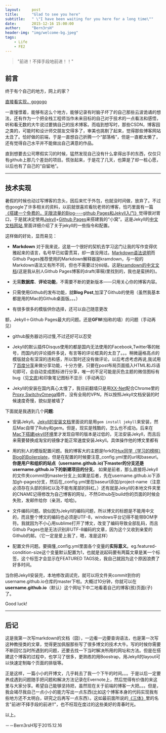 ```yaml
---
layout:     post
title:      "Glad to see you here"
subtitle:   " \"I have been waiting for you here for a long time\""
date:       2015-12-16 15:00:00
author:     "Bern3rsH"
header-img: "img/welcome-bg.jpeg"
tags:
    - Life 
    - FE2
---
```




> "前进！不择手段地前进！！"

## 前言

终于有个自己的地方，网上的家？

[直接看实现，gogogo](#build)

一直憧憬着，能够有这么个地方，能够记录有时脑子坏了的自己那些云波诡谲的想法，还有作为一个把全栈工程师当作未来目标的自己对于技术的一点看法和感悟，听和看无数的大牛说过要搞自己的技术博客。而临到想写时，那些CSDN，博客园之类的，可能时和设计师交朋友交得多了，审美也挑剔了起来，觉得那些博客网站太丑了。恰好做的前端，于是一直想自己折腾一个“部落格”，但是一直都太懒了，还有觉得自己水平并不能做出自己满意的作品。

直到想要去公司寒假实习的时候，猛然发现自己没有什么拿得出手的东西，仅仅只有github上那几个差劲的项目。慌张起来，于是花了几天，也算是了却一桩心愿，以后也有了自己的“自留地”。

<p id = "build"></p>

---

## 技术实现

暑假的时候也动过写博客的念头，因后来忙于外包，也就没时间做，放弃了。不过也google了许多相关的资料，以前就很喜欢看阮老师的博客，恰巧里面有一篇[《搭建一个免费的，无限流量的Blog----github Pages和Jekyll入门》](http://www.ruanyifeng.com/blog/2012/08/blogging_with_jekyll.html)觉得很对胃口，于是就决定使用[Jekyll](http://jekyllrb.com/)+[Github Pages](https://pages.github.com/)来搭建我的“小窝”。这是Jekyll的[中文文档网站](http://jekyllcn.com/),里面详细介绍了关于jekyll的一些指令和配置。

这样做的好处，显而易见：

* **Markdown** 对于我来说，这是一个很好的契机去学习这门让我的写作变得优雅起来的语言，名号早已如雷贯耳，却一直没用过。[Markdown语法说明](http://wowubuntu.com/markdown/)而Github Pages推荐使用的Markdown解释器是kramdown，与一般的Markdown语法又有所不同，但也不需要过分纠结。这是[kramdown的中文文档](https://github.com/flyaway1217/flyaway1217.github.com/blob/master/_drafts/Kramdown-Syntax.md)(这是我从别人Github Pages博客的draft(草稿)里找到的，我也是蛮拼的)。

* 无需**数据库**、**评论功能**，不需要不断的更新版本——只用关心你的博客内容。

* 只需使用Github的发布功能，就**Blog Post**,加深了Github的使用（虽然我基本都是用的Mac的Github桌面版。。。）

* 有很多很多的模版供你选择，还可以自己随意更改


额，Jekyll＋Github Pages最大的问题。还是**GFW**(俗称的墙）的问题（手动再见）

* github服务器访问过慢,不过还好可以忍受

* Jekyll的默认插件Disqus使用的都是国内无法使用的Facebook,Twitter等的帐号，而国内的评论插件多说，有言等的评论框真的太丑了。。。稍微逼格高点的模版就会有深深的违和感，所以暂时还没有做评论，以后考虑考虑再说,我试用了[百度分享](http://share.baidu.com/)来做分享功能，十分方便，只要在post布局页面插入HTML和JS语句即可，会自动变成图标进行分享，唯一的不足可能是灰色主题的微信图标有bug（见[文底](#bug))和印象笔记图标不显示（手动再见）

* Jekyll的安装在国内真心太慢了，我目前翻墙只是用[XX-Net](https://github.com/XX-net/XX-Net)配合Chrome里的[Proxy SwitchyOmega](https://chrome.google.com/webstore/detail/proxy-switchyomega/padekgcemlokbadohgkifijomclgjgif?utm_source=chrome-ntp-icon)插件，没有全局的VPN，所以按照Jekyll文档安装的时候速度奇慢，貌似是被墙了



下面就是我遇到几个**问题**:

* 安装Jekyll。[Jekyll的安装文档](http://jekyll.bootcss.com/docs/installation/)里面说的是用`gem install jekyll`来安装，然后Mac自带了Ruby和gem。但是，现实是残酷的，怎么也不成功。后来在[Mac下搭建jekyll环境](http://www.cnblogs.com/kaiye/archive/2013/04/24/3039345.html)里才发现自带的版本是过低的，无法安装Jekyll，而且后来需要替换成淘宝的镜像才能正常速度安装Jekyll。具体操作他的博文里都有

* 用的别人的模版配置问题。我的博客大的主题是fork的[Hux同学（学习的榜样）Blog的Boilerplate](https://github.com/Huxpro/huxblog-boilerplate)，但是在配置的时候要注意\_config.yml里的url和baseurl。**你是用户和组织的站点（username.github.io)下master的分支还是username.github.io下的新建项目的分支**。 如果是前者，那么直接将Jekyll的文件夹commit到master分支上;如果是后者，先在username.github.io下添加gh-pages分支，然后在\_config.yml里在baseurl添加/project-name（注意必须存在头部的斜杠以及不能有尾部的斜杠。）还有就是Jekyll的本地文件夹里的CNAME记得修改为自己博客的网址，不然Github在build你的页面的时候会失败，发邮件给你（亲测，哈哈)。

* 文件编码问题。貌似因为Jekyll的编码问题，所以博文的标题是不能用中文的，而且整个博文的编码也必须是UTF-8，windows平台记得不能带BOM字符。我就因为不小心用sublime打开了博文，改变了编码导致全部乱码，而且Github Pages也是无法识别非UTF-8编码的文章，因为这个又收到亲爱的Github的邮。（它一定是爱上我了，嗯，准是这样）

* 配置文件问题。要搞懂_config.yml里面各个变量的**实际意义**。eg.featured-condition-size这个变量默认配置为1，也就是说起码要有两篇文章是某一个标签，这个标签才会显示在FEATURED TAGS处，我自己就因为这个原因浪费了好多时间。



当你把Jekyll安装完，本地修改调试完，就可以将文件夹commit到你的username.github.io仓库的master下啦。大概过10分钟，你就可以在**username.github.io**（默认）这个网址下中二地看着自己的博客(孩)页面(子)了。

Good luck!

---

## 后记

这是我第一次写markdown的文档（囧），一边看一边要查询语法，也是第一次写这种教授类的文章，觉得更加佩服那些写了很多博文的技术大牛。写的时候你需要不断回忆当时所遇到的问题，还要去找一下当时解决所用的网址和方法。但是在搭建这个博客的过程中，也学习了很多，更熟练的用Boostrap，用Jekyll的layout可以快速定制每个页面的排版等。

正是这样，一篇小小的开博文，几乎耗去了我一个下午的时间。。。于是以后一定要养成遇到问题随手把问题和解决方法记录在Evernote上，然后觉得有价值的来这里与大家分享。希望自己能够坚持把，虽然现在关于前端的博客一大把。。。但是，我会竭尽我自己一点小小的能力写出一点东西(比如这个博客本身的代码实现我有些地方还不太明白，研究之后再写一点东西）。这如最前面所说的[《三体》](http://book.douban.com/subject/2567698/)里的名言"前进!不择手段的前进!!"，也不枉现在度过的这些美好的青春时光。


以上。

<p id = "bug"></p>                                             
  －－Bern3rsH写于2015.12.16
   










 
